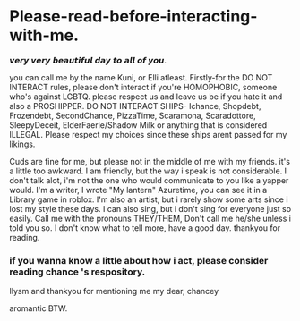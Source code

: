# Please-read-before-interacting-with-me.
𝙫𝙚𝙧𝙮 𝙫𝙚𝙧𝙮 𝙗𝙚𝙖𝙪𝙩𝙞𝙛𝙪𝙡 𝙙𝙖𝙮 𝙩𝙤 𝙖𝙡𝙡 𝙤𝙛 𝙮𝙤𝙪. 

you can call me by the name Kuni, or Elli atleast. Firstly-for the DO NOT INTERACT rules, please don't interact if you're HOMOPHOBIC, someone who's against LGBTQ. please respect us and leave us be if you hate it and also a PROSHIPPER. DO NOT INTERACT SHIPS- Ichance, Shopdebt, Frozendebt, SecondChance, PizzaTime, Scaramona, Scaradottore, SleepyDeceit, ElderFaerie/Shadow Milk or anything that is considered ILLEGAL. Please respect my choices since these ships arent passed for my likings.

 Cuds are fine for me, but please not in the middle of me with my friends. it's a little too awkward. I am friendly, but the way i speak is not considerable. I don't talk alot, i'm not the one who would communicate to you like a yapper would.
 I'm a writer, I wrote "My lantern" Azuretime, you can see it in a Library game in roblox. I'm also an artist, but i rarely show some arts since i lost my style these days. I can also sing, but i don't sing for everyone just so easily. Call me with the pronouns THEY/THEM, Don't call me he/she unless i told you so. I don't know what to tell more, have a good day. thankyou for reading.

 ### if you wanna know a little about how i act, please consider reading chance 's respository.

 Ilysm and thankyou for mentioning me my dear, chancey

aromantic BTW.
